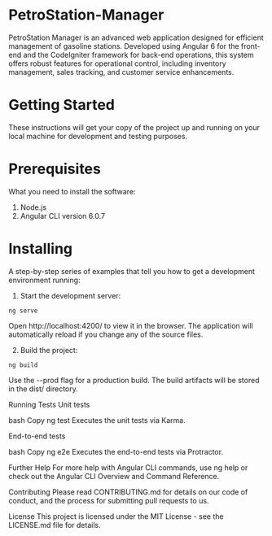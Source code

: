 # PetroStation-Manager
PetroStation Manager is an advanced web application designed for efficient management of gasoline stations. Developed using Angular 6 for the front-end and the CodeIgniter framework for back-end operations, this system offers robust features for operational control, including inventory management, sales tracking, and customer service enhancements.

# Getting Started
These instructions will get your copy of the project up and running on your local machine for development and testing purposes.

# Prerequisites
What you need to install the software:

1. Node.js
2. Angular CLI version 6.0.7

# Installing
A step-by-step series of examples that tell you how to get a development environment running:

  1. Start the development server:

    ng serve
Open http://localhost:4200/ to view it in the browser. The application will automatically reload if you change any of the source files.

  2. Build the project:

    ng build
Use the --prod flag for a production build. The build artifacts will be stored in the dist/ directory.

Running Tests
Unit tests

bash
Copy
ng test
Executes the unit tests via Karma.

End-to-end tests

bash
Copy
ng e2e
Executes the end-to-end tests via Protractor.

Further Help
For more help with Angular CLI commands, use ng help or check out the Angular CLI Overview and Command Reference.

Contributing
Please read CONTRIBUTING.md for details on our code of conduct, and the process for submitting pull requests to us.

License
This project is licensed under the MIT License - see the LICENSE.md file for details.
